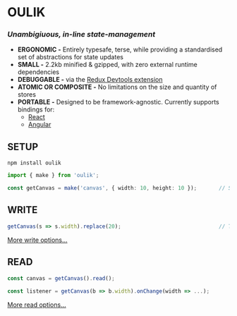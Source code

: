 # OULIK #
### ***Unambigiuous, in-line state-management*** ###
- **ERGONOMIC -** Entirely typesafe, terse, while providing a standardised set of abstractions for state updates
- **SMALL -** 2.2kb minified & gzipped, with zero external runtime dependencies
- **DEBUGGABLE -** via the [Redux Devtools extension](https://chrome.google.com/webstore/detail/redux-devtools/lmhkpmbekcpmknklioeibfkpmmfibljd?hl=en)
- **ATOMIC OR COMPOSITE -** No limitations on the size and quantity of stores
- **PORTABLE -** Designed to be framework-agnostic. Currently supports bindings for:
  - [React](./readme-react.md)
  - [Angular](./readme-angular.md)

## SETUP ##

```console
npm install oulik
```
```Typescript
import { make } from 'oulik';

const getCanvas = make('canvas', { width: 10, height: 10 });       // State can be as nested as you like, as long as it is serializable. You should immediately see this in the Redux Devtools Exension.
```

## WRITE ##
```Typescript
getCanvas(s => s.width).replace(20);                               // The devtools will register the action: `{ type: 'width.replace()', payload: 20 }` and your state will be updated.
```
[More write options...](./readme-actions.md)

## READ ##

```Typescript
const canvas = getCanvas().read();
                       
const listener = getCanvas(b => b.width).onChange(width => ...);    
```
[More read options...](./readme-read.md)